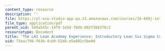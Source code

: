 ```yaml
---
content_type: resource
description: ''
file: https://ol-ocw-studio-app-qa.s3.amazonaws.com/courses/16-660j-introduction-to-lean-six-sigma-methods-january-iap-2012/73eac796f63b4cb952e8e5e802c5be0d_MIT16_660JIAP12_ISERC2013.pdf
file_type: application/pdf
parent_uid: 549a545c-14f9-1e5d-70db-082f366376c2
resourcetype: Document
title: 'The LAI Lean Academy Experience: Introductory Lean Six Sigma Curriculum'
uid: 73eac796-f63b-4cb9-52e8-e5e802c5be0d
---
```

